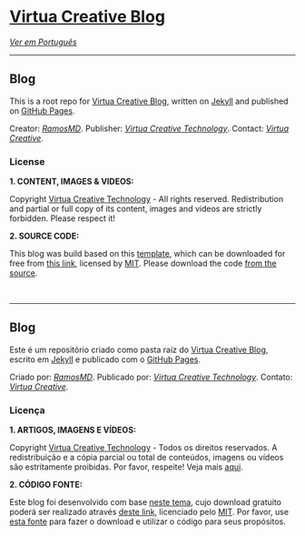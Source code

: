 [Virtua Creative Blog](http://blog.virtuacreative.com.br/)
=====

_[Ver em Português](https://github.com/VirtuaCreative/blog#blog-1)_

_______________

## Blog
This is a root repo for [Virtua Creative Blog](http://blog.virtuacreative.com.br/), written on [Jekyll](http://jekyllrb.com/) and published on [GitHub Pages](https://pages.github.com/).

Creator: _[RamosMD](https://plus.google.com/u/0/+MarciaDiasRamosMD/posts)_. 
Publisher: _[Virtua Creative Technology](http://www.virtuacreative.com.br/)_. 
Contact: _[Virtua Creative](http://virtuacreative.github.io/git/contact.html)_. 

### License

**1. CONTENT, IMAGES & VIDEOS:**

Copyright [Virtua Creative Technology](http://www.virtuacreative.com.br) - All rights reserved. Redistribution and partial or full copy of its content, images and videos are strictly forbidden. Please respect it!

**2. SOURCE CODE:**

This blog was build based on this [template](http://jekyllthemes.io/theme/14398159/dbyll), which can be downloaded for free from [this link](https://github.com/dbtek/dbyll/archive/master.zip), licensed by [MIT](http://opensource.org/licenses/MIT). Please download the code [from the source](https://github.com/dbtek/dbyll/archive/master.zip).

<br/>

------------

## Blog
Este é um repositório criado como pasta raíz do [Virtua Creative Blog](http://blog.virtuacreative.com.br/), escrito em [Jekyll](http://jekyllrb.com/) e publicado com o [GitHub Pages](https://pages.github.com/).

Criado por: _[RamosMD](https://plus.google.com/u/0/+MarciaDiasRamosMD/posts)_. 
Publicado por: _[Virtua Creative Technology](http://www.virtuacreative.com.br/)_. 
Contato: _[Virtua Creative](http://virtuacreative.github.io/git/contact.html)_. 

### Licença

**1. ARTIGOS, IMAGENS E VÍDEOS:**

Copyright [Virtua Creative Technology](http://www.virtuacreative.com.br) - Todos os direitos reservados. A redistribuição e a cópia parcial ou total de conteúdos, imagens ou vídeos são estritamente proibidas. Por favor, respeite! Veja mais [aqui](http://blog.virtuacreative.com.br/copyright.html).

**2. CÓDIGO FONTE:**

Este blog foi desenvolvido com base [neste tema](http://jekyllthemes.io/theme/14398159/dbyll), cujo download gratuito poderá ser realizado através [deste link](https://github.com/dbtek/dbyll/archive/master.zip), licenciado pelo [MIT](http://opensource.org/licenses/MIT). Por favor, use [esta fonte](https://github.com/dbtek/dbyll/archive/master.zip) para fazer o download e utilizar o código para seus propósitos.
